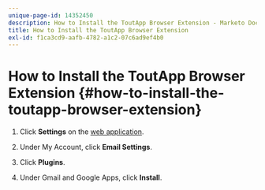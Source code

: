 ```yaml
---
unique-page-id: 14352450
description: How to Install the ToutApp Browser Extension - Marketo Docs - Product Documentation
title: How to Install the ToutApp Browser Extension
exl-id: f1ca3cd9-aafb-4782-a1c2-07c6ad9ef4b0
---
```

# How to Install the ToutApp Browser Extension {#how-to-install-the-toutapp-browser-extension}

1. Click **Settings** on the [web application](https://toutapp.com/next#settings).

1. Under My Account, click **Email Settings**.

1. Click **Plugins**.

1. Under Gmail and Google Apps, click **Install**.
